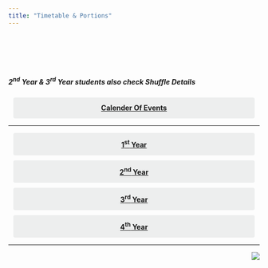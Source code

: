 ```yaml
---
title: "Timetable & Portions"
---
```





﻿
<div>


<style>
.button {
  display: flex;
  overflow: hidden;

  margin: 10px;
  padding: 12px 12px;

  cursor: pointer;
  user-select: none;
  transition: all 60ms ease-in-out;
  text-align: center;
  white-space: nowrap;
  text-decoration: none !important;
  text-transform: none;
  text-transform: capitalize;

  color: #fff;
  border: 0 none;
  border-radius: 4px;

  font-size: 14px;
  font-weight: 500;
  line-height: 1.3;

  -webkit-appearance: none;
  -moz-appearance:    none;
  appearance:         none;
 
  justify-content: center;
  align-items: center;
  flex: 0 0 160px;

  &:hover {
    transition: all 60ms ease;

    opacity: .85;
  }
  
  &:active {
    transition: all 60ms ease;
    opacity: .75;
  }
  
  &:focus {
    outline: 1px dotted #959595;
    outline-offset: -4px;
  }
}

.button.-regular {
  color: #202129;
  background-color: #edeeee;
  
  &:hover {
    color: #202129;
    background-color: #e1e2e2;
    opacity: 1;
  }
  
  &:active {
    background-color: #d5d6d6;
    opacity: 1;
  }
}
</style>
<br><br>
<h5> <strong>2<sup>nd</sup> Year</strong> & <strong>3<sup>rd</sup> Year</strong> students also check Shuffle Details</h5>


<div class='button -regular center'>
<a  target="_blank" href="https://drive.google.com/open?id=0B9cqMjKT9M-dOVdudjBwQXpFU2M"><strong> Calender of events</strong></a>
</div>



<hr>

<div class='button -regular center'>
<a  target="_blank" href="https://drive.google.com/open?id=1q5Ns8O767d0fK7KzWTP60eIXhZSwy8h6"><strong>1<sup>st</sup> Year</strong></a>
</div>



<div class='button -regular center'>
<a  target="_blank" href="https://drive.google.com/open?id=0B9cqMjKT9M-dZUhhcnkzZ1BzRWc"><strong>2<sup>nd</sup> Year</strong></a>
</div>

<div class='button -regular center'>
<a  target="_blank" href="https://drive.google.com/open?id=0B9cqMjKT9M-dQkRVQ3dpTzliRkk"><strong>3<sup>rd</sup> Year</strong></a>
</div>

<div class='button -regular center'>
<a  target="_blank" href="https://drive.google.com/open?id=0B9cqMjKT9M-dbjQ0SUlHZG00dFk"><strong>4<sup>th</sup> Year</strong></a>
</div>



</div>

<hr>

<a href="#" style="float: right;">
  <img src="https://ecernsit.github.io/assets/top.png"   style="float: right;"  style="width:42px;height:42px;border:0;">
</a><br><br><br><br><br><br><br>

